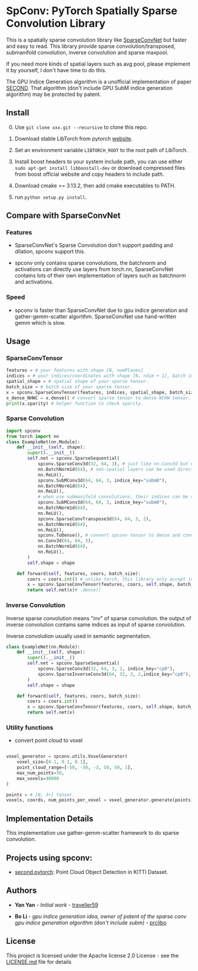 # SpConv: PyTorch Spatially Sparse Convolution Library

This is a spatially sparse convolution library like [SparseConvNet](https://github.com/facebookresearch/SparseConvNet) but faster and easy to read. This library provide sparse convolution/transposed, submanifold convolution, inverse convolution and sparse maxpool.

If you need more kinds of spatial layers such as avg pool, please implement it by yourself, I don't have time to do this.

The GPU Indice Generation algorithm is a unofficial implementation of paper [SECOND](http://www.mdpi.com/1424-8220/18/10/3337). That algorithm (don't include GPU SubM indice generation algorithm) may be protected by patent.

## Install 

0. Use ```git clone xxx.git --recursive``` to clone this repo.

1. Download stable LibTorch from pytorch [website](https://pytorch.org/).

2. Set an environment variable ```LIBTORCH_ROOT``` to the root path of LibTorch.

3. Install boost headers to your system include path, you can use either ```sudo apt-get install libboostall-dev``` or download compressed files from boost official website and copy headers to include path.

4. Download cmake >= 3.13.2, then add cmake executables to PATH.

5. run ```python setup.py install```.

## Compare with SparseConvNet

### Features

* SparseConvNet's Sparse Convolution don't support padding and dilation, spconv support this.

* spconv only contains sparse convolutions, the batchnorm and activations can directly use layers from torch.nn, SparseConvNet contains lots of their own implementation of layers such as batchnorm and activations.

### Speed

* spconv is faster than SparseConvNet due to gpu indice generation and gather-gemm-scatter algorithm. SparseConvNet use hand-written gemm which is slow.

## Usage

### SparseConvTensor

```Python
features = # your features with shape [N, numPlanes]
indices = # your indices/coordinates with shape [N, ndim + 1], batch index must be put in indices[:, 0]
spatial_shape = # spatial shape of your sparse tensor.
batch_size = # batch size of your sparse tensor.
x = spconv.SparseConvTensor(features, indices, spatial_shape, batch_size)
x_dense_NHWC = x.dense() # convert sparse tensor to dense NCHW tensor.
print(x.sparity) # helper function to check sparity. 
```

### Sparse Convolution

```Python
import spconv
from torch import nn
class ExampleNet(nn.Module):
    def __init__(self, shape):
        super().__init__()
        self.net = spconv.SparseSequential(
            spconv.SparseConv3d(32, 64, 3), # just like nn.Conv3d but don't support group and all([d > 1, s > 1])
            nn.BatchNorm1d(64), # non-spatial layers can be used directly in SparseSequential.
            nn.ReLU(),
            spconv.SubMConv3d(64, 64, 3, indice_key="subm0"),
            nn.BatchNorm1d(64),
            nn.ReLU(),
            # when use submanifold convolutions, their indices can be shared to save indices generation time.
            spconv.SubMConv3d(64, 64, 3, indice_key="subm0"),
            nn.BatchNorm1d(64),
            nn.ReLU(),
            spconv.SparseConvTranspose3d(64, 64, 3, 2),
            nn.BatchNorm1d(64),
            nn.ReLU(),
            spconv.ToDense(), # convert spconv tensor to dense and convert it to NCHW format.
            nn.Conv3d(64, 64, 3),
            nn.BatchNorm1d(64),
            nn.ReLU(),
        )
        self.shape = shape

    def forward(self, features, coors, batch_size):
        coors = coors.int() # unlike torch, this library only accept int coordinates.
        x = spconv.SparseConvTensor(features, coors, self.shape, batch_size)
        return self.net(x)# .dense()
```

### Inverse Convolution

Inverse sparse convolution means "inv" of sparse convolution. the output of inverse convolution contains same indices as input of sparse convolution.

Inverse convolution usually used in semantic segmentation.

```Python
class ExampleNet(nn.Module):
    def __init__(self, shape):
        super().__init__()
        self.net = spconv.SparseSequential(
            spconv.SparseConv3d(32, 64, 3, 2, indice_key="cp0"),
            spconv.SparseInverseConv3d(64, 32, 3, 2,indice_key="cp0"),
        )
        self.shape = shape

    def forward(self, features, coors, batch_size):
        coors = coors.int()
        x = spconv.SparseConvTensor(features, coors, self.shape, batch_size)
        return self.net(x)
```

### Utility functions

* convert point cloud to voxel

```Python

voxel_generator = spconv.utils.VoxelGenerator(
    voxel_size=[0.1, 0.1, 0.1], 
    point_cloud_range=[-50, -50, -3, 50, 50, 1],
    max_num_points=30,
    max_voxels=40000
)

points = # [N, 3+] tensor.
voxels, coords, num_points_per_voxel = voxel_generator.generate(points)
```

## Implementation Details

This implementation use gather-gemm-scatter framework to do sparse convolution.

## Projects using spconv:

* [second.pytorch](https://github.com/traveller59/second.pytorch): Point Cloud Object Detection in KITTI Dataset.

## Authors

* **Yan Yan** - *Initial work* - [traveller59](https://github.com/traveller59)

* **Bo Li** - *gpu indice generation idea, owner of patent of the sparse conv gpu indice generation algorithm (don't include subm)* - [prclibo](https://github.com/prclibo)

## License

This project is licensed under the Apache license 2.0 License - see the [LICENSE.md](LICENSE.md) file for details
